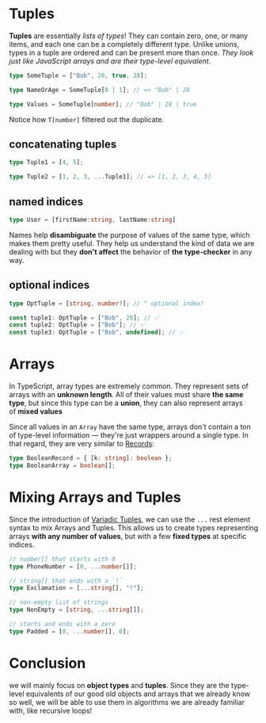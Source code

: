 # Tuples
__Tuples__ are essentially *lists of types*! They can contain zero, one, or many items, and each one can be a completely different type. Unlike unions, types in a tuple are ordered and can be present more than once. _They look just like JavaScript arrays and are their type-level equivalent_. 

```ts
type SomeTuple = ["Bob", 28, true, 28];

type NameOrAge = SomeTuple[0 | 1]; // => "Bob" | 28

type Values = SomeTuple[number]; // "Bob" | 28 | true
```
Notice how `T[number]` filtered out the duplicate. 

## concatenating tuples
```ts
type Tuple1 = [4, 5];

type Tuple2 = [1, 2, 3, ...Tuple1]; // => [1, 2, 3, 4, 5]
```

## named indices
```ts
type User = [firstName:string, lastName:string]
```
Names help **disambiguate** the purpose of values of the same type, which makes them pretty useful. They help us understand the kind of data we are dealing with but they **don't affect** the behavior of **the type-checker** in any way.

## optional indices
```ts
type OptTuple = [string, number?]; // ^ optional index!

const tuple1: OptTuple = ["Bob", 28]; // ✅
const tuple2: OptTuple = ["Bob"]; // ✅
const tuple3: OptTuple = ["Bob", undefined]; // ✅
```

# Arrays
In TypeScript, array types are extremely common. They represent sets of arrays with an **unknown length**. All of their values must share **the same type**, but since this type can be a **union**, they can also represent arrays of **mixed values**

Since all values in an `Array` have the same type, arrays don't contain a ton of type-level information — they're just wrappers around a single type. In that regard, they are very similar to [Records](https://type-level-typescript.com/objects-and-records#records):
```ts
type BooleanRecord = { [k: string]: boolean };
type BooleanArray = boolean[];
```

# Mixing Arrays and Tuples
Since the introduction of [Variadic Tuples](https://github.com/microsoft/TypeScript/pull/39094), we can use the `...` rest element syntax to mix Arrays and Tuples. This allows us to create types representing arrays **with any number of values**, but with a few **fixed types** at specific indices.

```ts
// number[] that starts with 0
type PhoneNumber = [0, ...number[]];

// string[] that ends with a `!`
type Exclamation = [...string[], "!"];

// non-empty list of strings
type NonEmpty = [string, ...string[]];

// starts and ends with a zero
type Padded = [0, ...number[], 0];
```

# Conclusion
we will mainly focus on **object types** and **tuples**. Since they are the type-level equivalents of our good old objects and arrays that we already know so well, we will be able to use them in algorithms we are already familiar with, like recursive loops!